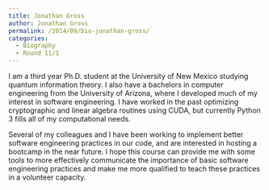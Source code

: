 ```yaml
---
title: Jonathan Gross
author: Jonathan Gross
permalink: /2014/09/bio-jonathan-gross/
categories:
  - Biography
  - Round 11/1
---
```

I am a third year Ph.D. student at the University of New Mexico studying quantum information theory. I also have a bachelors in computer engineering from the University of Arizona, where I developed much of my interest in software engineering. I have worked in the past optimizing cryptographic and linear algebra routines using CUDA, but currently Python 3 fills all of my computational needs.

Several of my colleagues and I have been working to implement better software engineering practices in our code, and are interested in hosting a bootcamp in the near future. I hope this course can provide me with some tools to more effectively communicate the importance of basic software engineering practices and make me more qualified to teach these practices in a volunteer capacity.
